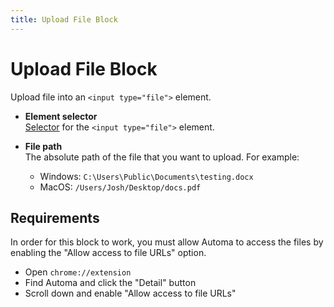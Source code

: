 ```yaml
---
title: Upload File Block
---
```


# Upload File Block

Upload file into an `<input type="file">` element.

- **Element selector** <br>
	[Selector](/api-reference/blocks.html#element-selector) for the `<input type="file">` element.

- **File path** <br>
	The absolute path of the file that you want to upload. For example:
	- Windows: `C:\Users\Public\Documents\testing.docx`
	- MacOS: `/Users/Josh/Desktop/docs.pdf`

## Requirements
In order for this block to work, you must allow Automa to access the files by enabling the "Allow access to file URLs" option.
- Open `chrome://extension`
- Find Automa and click the "Detail" button
- Scroll down and enable "Allow access to file URLs"